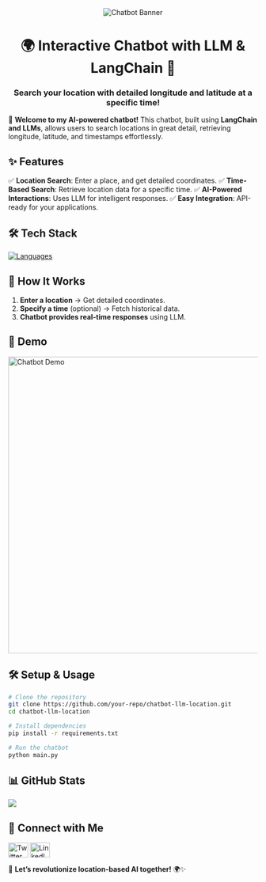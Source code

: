 <div align="center">
  <img src="https://wallpaperaccess.com/full/2471283.gif" alt="Chatbot Banner">
</div>

<h1 align="center">🌍 Interactive Chatbot with LLM & LangChain 📍</h1>
<h3 align="center">Search your location with detailed longitude and latitude at a specific time!</h3>

🚀 **Welcome to my AI-powered chatbot!**
This chatbot, built using **LangChain and LLMs**, allows users to search locations in great detail, retrieving longitude, latitude, and timestamps effortlessly.

## ✨ Features
✅ **Location Search**: Enter a place, and get detailed coordinates.
✅ **Time-Based Search**: Retrieve location data for a specific time.
✅ **AI-Powered Interactions**: Uses LLM for intelligent responses.
✅ **Easy Integration**: API-ready for your applications.

## 🛠️ Tech Stack
[![Languages](https://skillicons.dev/icons?i=python,fastapi,docker,sqlite)](https://skillicons.dev)

## 🚀 How It Works
1. **Enter a location** → Get detailed coordinates.
2. **Specify a time** (optional) → Fetch historical data.
3. **Chatbot provides real-time responses** using LLM.

## 📸 Demo
<img src="https://media.giphy.com/media/QMHoU66sBXqqLqYvGO/giphy.gif" alt="Chatbot Demo" width="600"/>

## 🛠 Setup & Usage
```bash
# Clone the repository
git clone https://github.com/your-repo/chatbot-llm-location.git
cd chatbot-llm-location

# Install dependencies
pip install -r requirements.txt

# Run the chatbot
python main.py
```

## 📊 GitHub Stats
![](https://github-readme-streak-stats.herokuapp.com/?user=your-github-username&theme=vision-friendly-dark&hide_border=false)

## 🙌 Connect with Me
<p align="left">
<a href="https://twitter.com/yourusername" target="blank"><img align="center" src="https://raw.githubusercontent.com/rahuldkjain/github-profile-readme-generator/master/src/images/icons/Social/twitter.svg" alt="Twitter" height="30" width="40" /></a>
<a href="https://linkedin.com/in/yourlinkedin" target="blank"><img align="center" src="https://raw.githubusercontent.com/rahuldkjain/github-profile-readme-generator/master/src/images/icons/Social/linked-in-alt.svg" alt="LinkedIn" height="30" width="40" /></a>
</p>

🚀 **Let’s revolutionize location-based AI together!** 🌍✨

